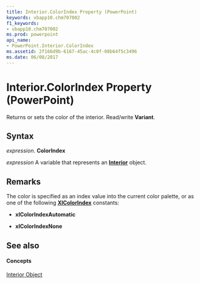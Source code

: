 ```yaml
---
title: Interior.ColorIndex Property (PowerPoint)
keywords: vbapp10.chm707002
f1_keywords:
- vbapp10.chm707002
ms.prod: powerpoint
api_name:
- PowerPoint.Interior.ColorIndex
ms.assetid: 2f166d9b-6167-45ac-4c0f-08b64f5c3496
ms.date: 06/08/2017
---
```



# Interior.ColorIndex Property (PowerPoint)

Returns or sets the color of the interior. Read/write **Variant**.


## Syntax

 _expression_. **ColorIndex**

 _expression_ A variable that represents an **[Interior](interior-object-powerpoint.md)** object.


## Remarks

The color is specified as an index value into the current color palette, or as one of the following **[XlColorIndex](xlcolorindex-enumeration-powerpoint.md)** constants:


- **xlColorIndexAutomatic**
    
- **xlColorIndexNone**
    

## See also


#### Concepts


[Interior Object](interior-object-powerpoint.md)

